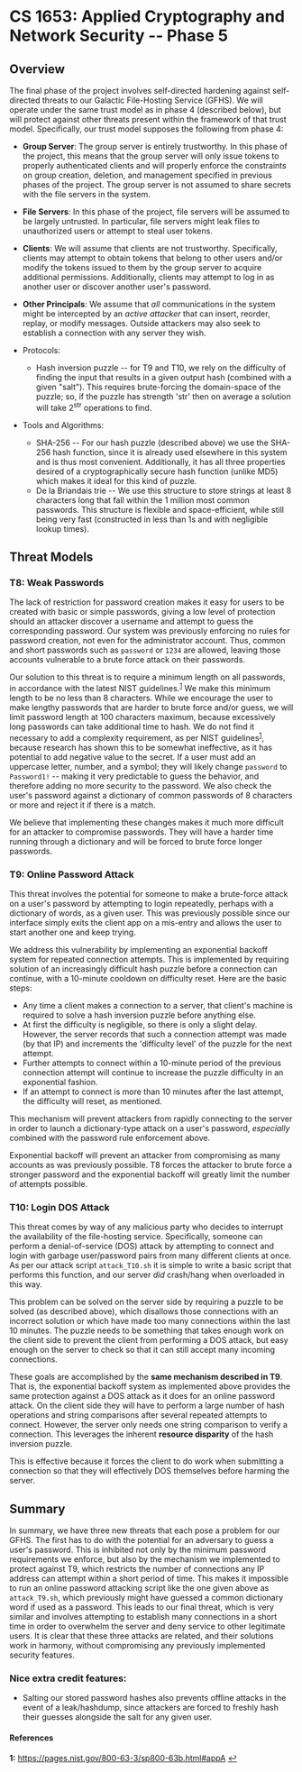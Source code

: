 # CS 1653: Applied Cryptography and Network Security -- Phase 5 #
## Overview ##
The final phase of the project involves self-directed hardening against self-directed threats to our Galactic File-Hosting Service (GFHS). We will operate under the same trust model as in phase 4 (described below), but will protect against other threats present within the framework of that trust model. Specifically, our trust model supposes the following from phase 4:  

-   **Group Server**: The group server is entirely trustworthy. In this phase of the project, this means that the group server will only issue tokens to properly authenticated clients and will properly enforce the constraints on group creation, deletion, and management specified in previous phases of the project. The group server is not assumed to share secrets with the file servers in the system.  

-   **File Servers**: In this phase of the project, file servers will be assumed to be largely untrusted. In particular, file servers might leak files to unauthorized users or attempt to steal user tokens.  

-   **Clients**: We will assume that clients are not trustworthy. Specifically, clients may attempt to obtain tokens that belong to other users and/or modify the tokens issued to them by the group server to acquire additional permissions. Additionally, clients may attempt to log in as another user or discover another user's password.  

-   **Other Principals**: We assume that *all* communications in the system might be intercepted by an *active attacker* that can insert, reorder, replay, or modify messages. Outside attackers may also seek to establish a connection with any server they wish.  


*   Protocols:  
    -   Hash inversion puzzle -- for T9 and T10, we rely on the difficulty of finding the input that results in a given output hash (combined with a given "salt"). This requires brute-forcing the domain-space of the puzzle; so, if the puzzle has strength 'str' then on average a solution will take 2<sup>str</sup> operations to find.

*   Tools and Algorithms:  
    -   SHA-256 -- For our hash puzzle (described above) we use the SHA-256 hash function, since it is already used elsewhere in this system and is thus most convenient. Additionally, it has all three properties desired of a cryptographically secure hash function (unlike MD5) which makes it ideal for this kind of puzzle.
    -   De la Briandais trie -- We use this structure to store strings at least 8 characters long that fall within the 1 million most common passwords. This structure is flexible and space-efficient, while still being very fast (constructed in less than 1s and with negligible lookup times).



## Threat Models ##
### T8: Weak Passwords ###
The lack of restriction for password creation makes it easy for users to be created with basic or simple passwords, giving a low level of protection should an attacker discover a username and attempt to guess the corresponding password. Our system was previously enforcing no rules for password creation, not even for the administrator account. Thus, common and short passwords such as `password` or `1234` are allowed, leaving those accounts vulnerable to a brute force attack on their passwords.

Our solution to this threat is to require a minimum length on all passwords, in accordance with the latest NIST guidelines.<sup id="a1">[1](#f1)</sup> We make this minimum length to be no less than 8 characters. While we encourage the user to make lengthy passwords that are harder to brute force and/or guess, we will limit password length at 100 characters maximum, because excessively long passwords can take additional time to hash.  We do not find it necessary to add a complexity requirement, as per NIST guidelines<sup id="a1">[1](#f1)</sup>, because research has shown this to be somewhat ineffective, as it has potential to add negative value to the secret. If a user must add an uppercase letter, number, and a symbol; they will likely change `password` to `Password1!` --  making it very predictable to guess the behavior, and therefore adding no more security to the password. We also check the user's password against a dictionary of common passwords of 8 characters or more and reject it if there is a match.  

We believe that implementing these changes makes it much more difficult for an attacker to compromise passwords. They will have a harder time running through a dictionary and will be forced to brute force longer passwords.


### T9: Online Password Attack ###
This threat involves the potential for someone to make a brute-force attack on a user's password by attempting to login repeatedly, perhaps with a dictionary of words, as a given user. This was previously possible since our interface simply exits the client app on a mis-entry and allows the user to start another one and keep trying.

We address this vulnerability by implementing an exponential backoff system for repeated connection attempts. This is implemented by requiring solution of an increasingly difficult hash puzzle before a connection can continue, with a 10-minute cooldown on difficulty reset. Here are the basic steps:  
-   Any time a client makes a connection to a server, that client's machine is required to solve a hash inversion puzzle before anything else.  
-   At first the difficulty is negligible, so there is only a slight delay. However, the server records that such a connection attempt was made (by that IP) and increments the 'difficulty level' of the puzzle for the next attempt.
-   Further attempts to connect within a 10-minute period of the previous connection attempt will continue to increase the puzzle difficulty in an exponential fashion.
-   If an attempt to connect is more than 10 minutes after the last attempt, the difficulty will reset, as mentioned.

This mechanism will prevent attackers from rapidly connecting to the server in order to launch a dictionary-type attack on a user's password,  *especially* combined with the password rule enforcement above.  

Exponential backoff will prevent an attacker from compromising as many accounts as was previously possible. T8 forces the attacker to brute force a stronger password and the exponential backoff will greatly limit the number of attempts possible.  


### T10: Login DOS Attack ###
This threat comes by way of any malicious party who decides to interrupt the availability of the file-hosting service. Specifically, someone can perform a denial-of-service (DOS) attack by attempting to connect and login with garbage user/password pairs from many different clients at once. As per our attack script `attack_T10.sh` it is simple to write a basic script that performs this function, and our server *did* crash/hang when overloaded in this way.  

This problem can be solved on the server side by requiring a puzzle to be solved (as described above), which disallows those connections with an incorrect solution or which have made too many connections within the last 10 minutes. The puzzle needs to be something that takes enough work on the client side to prevent the client from performing a DOS attack, but easy enough on the server to check so that it can still accept many incoming connections.  

These goals are accomplished by the **same mechanism described in T9**. That is, the exponential backoff system as implemented above provides the same protection against a DOS attack as it does for an online password attack. On the client side they will have to perform a large number of hash operations and string comparisons after several repeated attempts to connect. However, the server only needs one string comparison to verify a connection. This leverages the inherent **resource disparity** of the hash inversion puzzle.  

This is effective because it forces the client to do work when submitting a connection so that they will effectively DOS themselves before harming the server.  


## Summary ##
In summary, we have three new threats that each pose a problem for our GFHS. The first has to do with the potential for an adversary to guess a user's password. This is inhibited not only by the minimum password requirements we enforce, but also by the mechanism we implemented to protect against T9, which restricts the number of connections any IP address can attempt within a short period of time. This makes it impossible to run an online password attacking script like the one given above as `attack_T9.sh`, which previously might have guessed a common dictionary word if used as a password. This leads to our final threat, which is very similar and involves attempting to establish many connections in a short time in order to overwhelm the server and deny service to other legitimate users. It is clear that these three attacks are related, and their solutions work in harmony, without compromising any previously implemented security features.



### Nice extra credit features: ###
-   Salting our stored password hashes also prevents offline attacks in the event of a leak/hashdump, since attackers are forced to freshly hash their guesses alongside the salt for any given user.

#### References ####
<b id="f1">1:</b> <https://pages.nist.gov/800-63-3/sp800-63b.html#appA> [↩](#a1)
